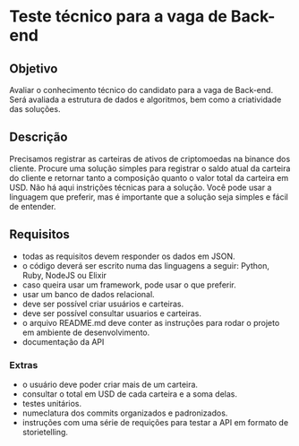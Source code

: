 # Teste técnico para a vaga de Back-end
## Objetivo
  Avaliar o conhecimento técnico do candidato para a vaga de Back-end. Será avaliada a estrutura de dados e algoritmos, bem como a criatividade das soluções. 


## Descrição
  Precisamos registrar as carteiras de ativos de criptomoedas na binance dos cliente. Procure uma solução simples para registrar o saldo atual da carteira do cliente e retornar tanto a composição quanto o valor total da carteira em USD.
  Não há aqui instrições técnicas para a solução. Você pode usar a linguagem que preferir, mas é importante que a solução seja simples e fácil de entender.
  
## Requisitos
  - todas as requisitos devem responder os dados em JSON.
  - o código deverá ser escrito numa das linguagens a seguir: Python, Ruby, NodeJS ou Elixir
  - caso queira usar um framework, pode usar o que preferir.
  - usar um banco de dados relacional.
  - deve ser possível criar usuários e carteiras.
  - deve ser possível consultar usuarios e carteiras.
  - o arquivo README.md deve conter as instruções para rodar o projeto em ambiente de desenvolvimento.
  - documentação da API 
  
  ### Extras
  - o usuário deve poder criar mais de um carteira.
  - consultar o total em USD de cada carteira e a soma delas.
  - testes unitários.
  - numeclatura dos commits organizados e padronizados.
  - instruções com uma série de requições para testar a API em formato de storietelling.
  


  